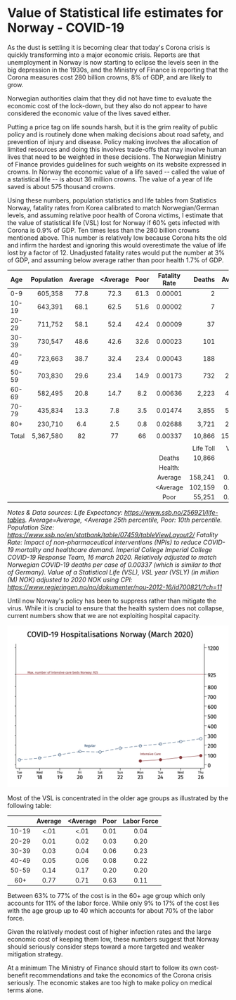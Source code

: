 # Value of Statistical life estimates for Norway - COVID-19 

As the dust is settling it is becoming clear that today's Corona crisis is quickly transforming into a major economic crisis. Reports are that unemployment in Norway is now starting to eclipse the levels seen in the big depression in the 1930s, and the Ministry of Finance is reporting that the Corona measures cost 280 billion crowns, 8% of GDP, and are likely to grow.

Norwegian authorities claim that they did not have time to evaluate the economic cost of the lock-down, but they also do not appear to have considered the economic value of the lives saved either.

Putting a price tag on life sounds harsh, but it is the grim reality of public policy and is routinely done when making decisions about road safety, and prevention of injury and disease. Policy making involves the allocation of limited resources and doing this involves trade-offs that may involve human lives that need to be weighted in these decisions. The Norwegian Ministry of Finance provides guidelines for such weights on its website expressed in crowns. In Norway the economic value of a life saved -- called the value of a statistical life -- is about 36 million crowns. The value of a year of life saved is about 575 thousand crowns.

Using these numbers, population statistics and life tables from Statistics Norway, fatality rates from Korea calibrated to match Norwegian/German levels, and assuming relative poor health of Corona victims, I estimate that the value of statistical life (VSL) lost for Norway if 60% gets infected with Corona is 0.9% of GDP. Ten times less than the 280 billion crowns mentioned above. This number is relatively low because Corona hits the old and infirm the hardest and ignoring this would overestimate the value of life lost by a factor of 12. Unadjusted fatality rates would put the number at 3% of GDP, and assuming below average rather than poor health 1.7% of GDP. 

| Age   | Population | Average | \<Average | Poor | Fatality Rate |    Deaths | Average | \<Average |   Poor |
| :---- | ---------: | :-----: | :-------: | :--: | :-----------: | --------: | ------: | --------: | -----: |
| 0-9   |    605,358 |  77.8   |   72.3    | 61.3 |    0.00001    |         2 |     163 |       152 |    129 |
| 10-19 |    643,391 |  68.1   |   62.5    | 51.6 |    0.00002    |         7 |     456 |       419 |    346 |
| 20-29 |    711,752 |  58.1   |   52.4    | 42.4 |    0.00009    |        37 |   2,151 |     1,939 |  1,568 |
| 30-39 |    730,547 |  48.6   |   42.6    | 32.6 |    0.00023    |       101 |   4,922 |     4,316 |  3,302 |
| 40-49 |    723,663 |  38.7   |   32.4    | 23.4 |    0.00043    |       188 |   7,287 |     6,098 |  4,404 |
| 50-59 |    703,830 |  29.6   |   23.4    | 14.9 |    0.00173    |       732 |  21,706 |    17,110 | 10,947 |
| 60-69 |    582,495 |  20.8   |   14.7    | 8.2  |    0.00636    |     2,223 |  46,310 |    32,753 | 18,215 |
| 70-79 |    435,834 |  13.3   |    7.8    | 3.5  |    0.01474    |     3,855 |  51,336 |    29,924 | 13,547 |
| 80+   |    230,710 |   6.4   |    2.5    | 0.8  |    0.02688    |     3,721 |  23,909 |     9,449 |  2,794 |
|       |            |         |           |      |               |           |         |           |        |
| Total |  5,367,580 |   82    |    77     |  66  |    0.00337    |    10,866 | 158,241 |   102,159 | 55,251 |
|       |            |         |           |      |               |           |         |           |        |
|       |            |         |           |      |               | Life Toll |  VSL(Y) |       NOK |   %GDP |
|       |            |         |           |      |   Deaths      |    10,866 |     36M |  391,176M |   11.0 |
|       |            |         |           |      |   Health:     |           |         |           |        |
|       |            |         |           |      |   Average     |   158,241 |  0.575M |   90,989M |    2.6 |
|       |            |         |           |      |   <Average    |   102,159 |  0.575M |   58,741M |    1.7 |
|       |            |         |           |      |   Poor        |    55,251 |  0.575M |   31,769M |    0.9 |

*Notes & Data sources: Life Expectancy: https://www.ssb.no/256921/life-tables. Average=Average, \<Average 25th percentile, Poor: 10th percentile. Population Size: https://www.ssb.no/en/statbank/table/07459/tableViewLayout2/ Fatality Rate: Impact of non-pharmaceutical interventions (NPIs) to reduce COVID-19 mortality and healthcare demand. Imperial College Imperial College COVID-19 Response Team, 16 march 2020. Relatively adjusted to match Norwegian COVID-19 deaths per case of 0.00337 (which is similar to that of Germany). Value of a Statistical Life (VSL), VSL year (VSLY) (in million (M) NOK) adjusted to 2020 NOK using CPI: https://www.regjeringen.no/no/dokumenter/nou-2012-16/id700821/?ch=11*
 
Until now Norway's policy has been to suppress rather than mitigate the virus. While it is crucial to ensure that the health system does not collapse, current numbers show that we are not exploiting hospital capacity. 

![COVID-19 Hospitalisations Norway](sykehus.png)

Most of the VSL is concentrated in the older age groups as illustrated by the following table:

|       | Average | \<Average | Poor | Labor Force |
| :---: | :-----: | :-------: | :--: | :---------: |
| 10-19 |  \<.01  |   \<.01   | 0.01 |    0.04     |
| 20-29 |  0.01   |   0.02    | 0.03 |    0.20     |
| 30-39 |  0.03   |   0.04    | 0.06 |    0.23     |
| 40-49 |  0.05   |   0.06    | 0.08 |    0.22     |
| 50-59 |  0.14   |   0.17    | 0.20 |    0.20     |
|  60+  |  0.77   |   0.71    | 0.63 |    0.11     |

Between 63% to 77% of the cost is in the 60+ age group which only accounts for 11% of the labor force. While only 9% to 17% of the cost lies with the age group up to 40 which accounts for about 70% of the labor force.

Given the relatively modest cost of higher infection rates and the large economic cost of keeping them low, these numbers suggest that Norway should seriously consider steps toward a more targeted and weaker mitigation strategy. 

At a minimum The Ministry of Finance should start to follow its own cost-benefit recommendations and take the economics of the Corona crisis seriously. The economic stakes are too high to make policy on medical terms alone.
